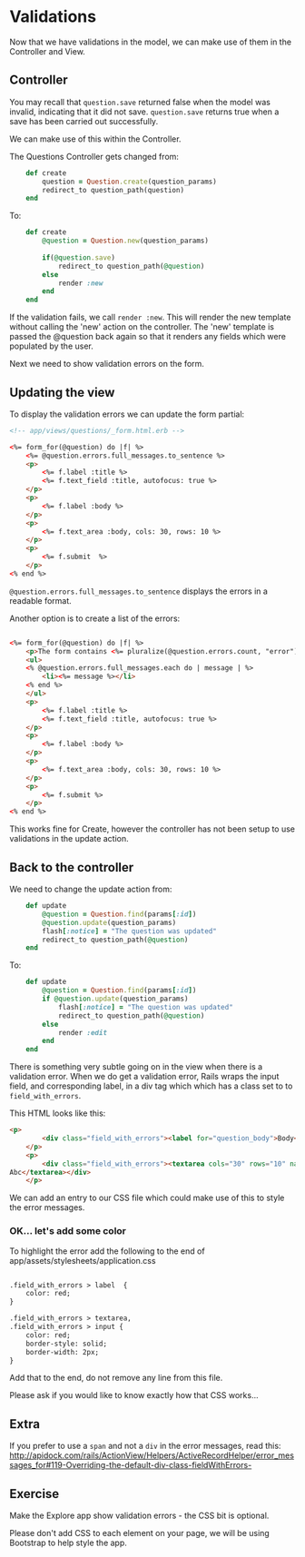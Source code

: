# Validations

Now that we have validations in the model, we can make use of them in the Controller and View.

## Controller

You may recall that `question.save` returned false when the model was invalid, indicating that it did not save. `question.save` returns true when a save has been carried out successfully.

We can make use of this within the Controller. 

The Questions Controller gets changed from:

```ruby
	def create
		question = Question.create(question_params)
		redirect_to question_path(question)
	end
```

To:

```ruby
	def create
		@question = Question.new(question_params)
		
		if(@question.save)
			redirect_to question_path(@question)
		else
			render :new
		end
	end
```

If the validation fails, we call `render :new`. This will render the new template without calling the 'new' action on the controller. The 'new' template is passed the @question back again so that it renders any fields which were populated by the user.

Next we need to show validation errors on the form.

## Updating the view

To display the validation errors we can update the form partial:

```html
<!-- app/views/questions/_form.html.erb -->

<%= form_for(@question) do |f| %>
	<%= @question.errors.full_messages.to_sentence %>
	<p>
		<%= f.label :title %>
		<%= f.text_field :title, autofocus: true %>
	</p>
	<p>
		<%= f.label :body %>
	</p>
	<p>	
		<%= f.text_area :body, cols: 30, rows: 10 %>
	</p>
	<p>
		<%= f.submit  %>
	</p>
<% end %>
```

`@question.errors.full_messages.to_sentence` displays the errors in a readable format.

Another option is to create a list of the errors:

```html

<%= form_for(@question) do |f| %>
	<p>The form contains <%= pluralize(@question.errors.count, "error") %> </p>
	<ul>
	<% @question.errors.full_messages.each do | message | %>
		<li><%= message %></li>
	<% end %>
	</ul>
	<p>
		<%= f.label :title %>
		<%= f.text_field :title, autofocus: true %>
	</p>
	<p>
		<%= f.label :body %>
	</p>
	<p>	
		<%= f.text_area :body, cols: 30, rows: 10 %>
	</p>
	<p>
		<%= f.submit %>
	</p>
<% end %>

```

This works fine for Create, however the controller has not been setup to use validations in the update action.

## Back to the controller

We need to change the update action from:

```ruby
	def update
		@question = Question.find(params[:id])
		@question.update(question_params)
		flash[:notice] = "The question was updated"
		redirect_to question_path(@question)
	end
```

To: 
```ruby
	def update
		@question = Question.find(params[:id])
		if @question.update(question_params)
			flash[:notice] = "The question was updated"
			redirect_to question_path(@question)
		else
			render :edit
		end
	end
```

There is something very subtle going on in the view when there is a validation error. When we do get a validation error, Rails wraps the input field, and corresponding label, in a div tag which which has a class set to to `field_with_errors`.

This HTML looks like this:

```html
<p>
		<div class="field_with_errors"><label for="question_body">Body</label></div>
	</p>
	<p>	
		<div class="field_with_errors"><textarea cols="30" rows="10" name="question[body]" id="question_body">
Abc</textarea></div>
	</p>
``` 

We can add an entry to our CSS file which could make use of this to style the error messages. 

### OK... let's add some color

To highlight the error add the following to the end of app/assets/stylesheets/application.css

```html

.field_with_errors > label  {
    color: red;
}

.field_with_errors > textarea,
.field_with_errors > input {
    color: red;
    border-style: solid;
    border-width: 2px;
}

```

Add that to the end, do not remove any line from this file.

Please ask if you would like to know exactly how that CSS works...


## Extra

If you prefer to use a `span` and not a `div` in the error messages, read this: http://apidock.com/rails/ActionView/Helpers/ActiveRecordHelper/error_messages_for#119-Overriding-the-default-div-class-fieldWithErrors-

## Exercise

Make the Explore app show validation errors - the CSS bit is optional.

Please don't add CSS to each element on your page, we will be using Bootstrap to help style the app.

